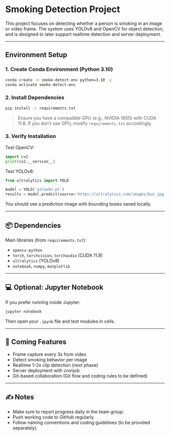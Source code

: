 
# Smoking Detection Project

This project focuses on detecting whether a person is smoking in an image or video frame. The system uses YOLOv8 and OpenCV for object detection, and is designed to later support realtime detection and server deployment.

---

## Environment Setup

### 1. Create Conda Environment (Python 3.10)

```bash
conda create -n smoke-detect-env python=3.10 -y
conda activate smoke-detect-env
```

### 2. Install Dependencies

```bash
pip install -r requirements.txt
```

> Ensure you have a compatible GPU (e.g., NVIDIA 1650) with CUDA 11.8. If you don’t use GPU, modify `requirements.txt` accordingly.

### 3. Verify Installation

Test OpenCV:
```python
import cv2
print(cv2.__version__)
```

Test YOLOv8:
```python
from ultralytics import YOLO

model = YOLO('yolov8n.pt')
results = model.predict(source='https://ultralytics.com/images/bus.jpg', save=True)
```

You should see a prediction image with bounding boxes saved locally.

---

## 📦 Dependencies

Main libraries (from `requirements.txt`):
- `opencv-python`
- `torch`, `torchvision`, `torchaudio` (CUDA 11.8)
- `ultralytics` (YOLOv8)
- `notebook`, `numpy`, `matplotlib`

---

## 💻 Optional: Jupyter Notebook

If you prefer running inside Jupyter:

```bash
jupyter notebook
```

Then open your `.ipynb` file and test modules in cells.

---

## 🧪 Coming Features

- Frame capture every 3s from video
- Detect smoking behavior per image
- Realtime 1–2s clip detection (next phase)
- Server deployment with cronjob
- Git-based collaboration (Git flow and coding rules to be defined)

---

## ✍️ Notes

- Make sure to report progress daily in the team group.
- Push working code to GitHub regularly.
- Follow naming conventions and coding guidelines (to be provided separately).
